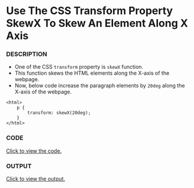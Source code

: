 # Use The CSS Transform Property SkewX To Skew An Element Along X Axis

### DESCRIPTION
* One of the CSS `transform` property is `skewX` function.  
* This function skews the HTML elements along the X-axis of the webpage.
* Now, below code increase the paragraph elements by `20deg` along the X-axis of the webpage.

```
<html>
	p {
		transform: skewX(20deg);
	}
</html>
```

### CODE 
[Click to view the code.](use-the-css-transform-property-skewx-to-skew-an-element-along-the-x-axis.html)

### OUTPUT
[Click to view the output.](http://htmlpreview.github.io/?https://github.com/saipothanjanjanam/freecodecamp-full-stack-dev/blob/master/Responsive_Web_Design_Certification/3.Applied_Visual_Design/36.Use_The_CSS_Transform_Property_skewX_To_Skew_An_Element_Along_X_Axis/use-the-css-transform-property-skewx-to-skew-an-element-along-the-x-axis.html)
